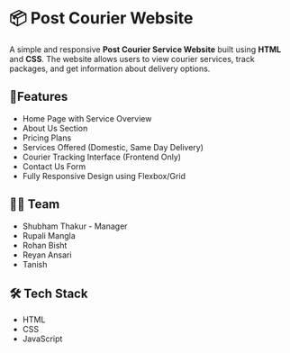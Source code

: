 # 📦 Post Courier Website

A simple and responsive **Post Courier Service Website** built using **HTML** and **CSS**. The website allows users to view courier services, track packages, and get information about delivery options.

## 🤖Features

-  Home Page with Service Overview
-  About Us Section
-  Pricing Plans
-  Services Offered (Domestic, Same Day Delivery)
-  Courier Tracking Interface (Frontend Only)
-  Contact Us Form 
-  Fully Responsive Design using Flexbox/Grid

## 👨‍💻 Team
- Shubham Thakur - Manager
- Rupali Mangla
- Rohan Bisht
- Reyan Ansari
- Tanish

## 🛠️ Tech Stack

- HTML
- CSS
- JavaScript
